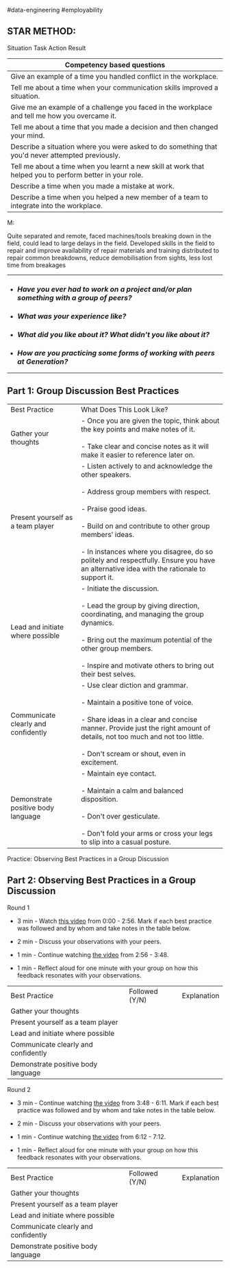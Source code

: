 #data-engineering #employability 

## STAR METHOD:

Situation
Task
Action
Result


| Competency based questions                                                                               |
| -------------------------------------------------------------------------------------------------------- |
| Give an example of a time you handled conflict in the workplace.                                         |
| Tell me about a time when your communication skills improved a situation.                                |
| Give me an example of a challenge you faced in the workplace and tell me how you overcame it.            |
| Tell me about a time that you made a decision and then changed your mind.                                |
| Describe a situation where you were asked to do something that you'd never attempted previously.         |
| Tell me about a time when you learnt a new skill at work that helped you to perform better in your role. |
| Describe a time when you made a mistake at work.                                                         |
| Describe a time when you helped a new member of a team to integrate into the workplace.                  |

M:

Quite separated and remote, faced machines/tools breaking down in the field, could lead to large delays in the field. 
Developed skills in the field to repair and improve availability of repair materials and training distributed to repair common breakdowns, reduce demobilisation from sights, less lost time from breakages


---

- ### _Have you ever had to work on a project and/or plan something with a group of peers?_ 

- ### _What was your experience like?_

- ### _What did you like about it? What didn’t you like about it?_

- ### _How are you practicing some forms of working with peers at Generation?_

---
## **Part 1: Group Discussion Best Practices**

  

|                                     |                                                                                                                                                                                                                                                                                                                                                                     |
| ----------------------------------- | ------------------------------------------------------------------------------------------------------------------------------------------------------------------------------------------------------------------------------------------------------------------------------------------------------------------------------------------------------------------- |
| Best Practice                       | What Does This Look Like?                                                                                                                                                                                                                                                                                                                                           |
| Gather your thoughts                | - Once you are given the topic, think about the key points and make notes of it. <br>    <br>- Take clear and concise notes as it will make it easier to reference later on.                                                                                                                                                                                        |
| Present yourself as a team player   | - Listen actively to and acknowledge the other speakers.<br>    <br>- Address group members with respect.<br>    <br>- Praise good ideas. <br>    <br>- Build on and contribute to other group members’ ideas.<br>    <br>- In instances where you disagree, do so politely and respectfully. Ensure you have an alternative idea with the rationale to support it. |
| Lead and initiate where possible    | - Initiate the discussion.<br>    <br>- Lead the group by giving direction, coordinating, and managing the group dynamics.<br>    <br>- Bring out the maximum potential of the other group members. <br>    <br>- Inspire and motivate others to bring out their best selves.                                                                                       |
| Communicate clearly and confidently | - Use clear diction and grammar.<br>    <br>- Maintain a positive tone of voice.<br>    <br>- Share ideas in a clear and concise manner. Provide just the right amount of details, not too much and not too little. <br>    <br>- Don't scream or shout, even in excitement.                                                                                        |
| Demonstrate positive body language  | - Maintain eye contact.<br>    <br>- Maintain a calm and balanced disposition.<br>    <br>- Don't over gesticulate.<br>    <br>- Don't fold your arms or cross your legs to slip into a casual posture.                                                                                                                                                             |

  

Practice: Observing Best Practices in a Group Discussion

  

## **Part 2: Observing Best Practices in a Group Discussion**

  

Round 1

  

- 3 min - Watch [this video](https://www.youtube.com/watch?v=_YHQEQl0w8c) from 0:00 - 2:56. Mark if each best practice was followed and by whom and take notes in the table below.

- 2 min - Discuss your observations with your peers.

- 1 min - Continue watching [the video](https://www.youtube.com/watch?v=_YHQEQl0w8c) from 2:56 - 3:48. 

- 1 min - Reflect aloud for one minute with your group on how this feedback resonates with your observations.

  

|   |   |   |
|---|---|---|
|Best Practice|Followed (Y/N)|Explanation|
|Gather your thoughts|||
|Present yourself as a team player|||
|Lead and initiate where possible|||
|Communicate clearly and confidently|||
|Demonstrate positive body language|||

  
  
  
  

Round 2

  

- 3 min - Continue watching [the video](https://www.youtube.com/watch?v=_YHQEQl0w8c) from 3:48 - 6:11. Mark if each best practice was followed and by whom and take notes in the table below.

- 2 min - Discuss your observations with your peers.

- 1 min - Continue watching [the video](https://www.youtube.com/watch?v=_YHQEQl0w8c) from 6:12 - 7:12. 

- 1 min - Reflect aloud for one minute with your group on how this feedback resonates with your observations.


  

|   |   |   |
|---|---|---|
|Best Practice|Followed (Y/N)|Explanation|
|Gather your thoughts|||
|Present yourself as a team player|||
|Lead and initiate where possible|||
|Communicate clearly and confidently|||
|Demonstrate positive body language|||
